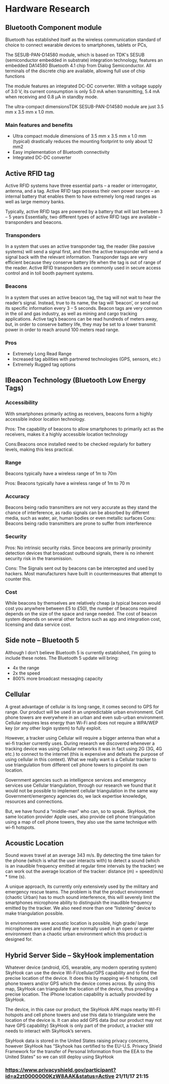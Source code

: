 ﻿# Hardware Research

## Bluetooth Component module
Bluetooth has established itself as the wireless communication standard of choice to connect wearable devices to smartphones, tablets or PCs, 

The SESUB-PAN-D14580 module, which is based on TDK's SESUB (semiconductor embedded in substrate) integration technology, features an embedded DA14580 Bluetooth 4.1 chip from Dialog Semiconductor. All terminals of the discrete chip are available, allowing full use of chip functions

The module features an integrated DC-DC converter. With a voltage supply of 3.0 V, its current consumption is only 5.0 mA when transmitting, 5.4 mA when receiving and 0.8 µA in standby mode. 

The ultra-compact dimensionsTDK SESUB-PAN-D14580 module are just 3.5 mm x 3.5 mm x 1.0 mm.

### Main features and benefits

* Ultra compact module dimensions of 3.5 mm x 3.5 mm x 1.0 mm (typical) drastically reduces the mounting footprint to only about 12 mm2
* Easy implementation of Bluetooth connectivity
* Integrated DC-DC converter

## Active RFID tag

Active RFID systems have three essential parts – a reader or interrogator, antenna, and a tag. Active RFID tags possess their own power source – an internal battery that enables them to have extremely long read ranges as well as large memory banks.

Typically, active RFID tags are powered by a battery that will last between 3 – 5 years
Essentially, two different types of active RFID tags are available – transponders and beacons.

### Transponders
In a system that uses an active transponder tag, the reader (like passive systems) will send a signal first, and then the active transponder will send a signal back with the relevant information. Transponder tags are very efficient because they conserve battery life when the tag is out of range of the reader. Active RFID transponders are commonly used in secure access control and in toll booth payment systems.

### Beacons
In a system that uses an active beacon tag, the tag will not wait to hear the reader’s signal. Instead, true to its name, the tag will ‘beacon’, or send out its specific information every 3 – 5 seconds. Beacon tags are very common in the oil and gas industry, as well as mining and cargo tracking applications. Active tag’s beacons can be read hundreds of meters away, but, in order to conserve battery life, they may be set to a lower transmit power in order to reach around 100 meters read range.

### Pros

* Extremely Long Read Range
* Increased tag abilities with partnered technologies (GPS, sensors, etc.)
* Extremely Rugged tag options

## IBeacon Technology (Bluetooth Low Energy Tags)

### Accessibility
With smartphones primarily acting as receivers, beacons form a highly accessible indoor location technology.

Pros: The capability of beacons to allow smartphones to primarily act as the receivers, makes it a highly accessible location technology

Cons:Beacons once installed need to be checked regularly for battery levels, making this less practical.

### Range
Beacons typically have a wireless range of 1m to 70m

Pros: Beacons typically have a wireless range of 1m to 70 m

### Accuracy
Beacons being radio transmitters are not very accurate as they stand the chance of interference, as radio signals can be absorbed by different media, such as water, air, human bodies or even metallic surfaces
Cons: Beacons being radio transmitters are prone to suffer from interference

### Security

Pros: No intrinsic security risks. Since beacons are primarily proximity detection devices that broadcast outbound signals, there is no inherent security risk in the transmission.

Cons: The Signals sent out by beacons can be intercepted and used by hackers. Most manufacturers have built in countermeasures that attempt to counter this.

### Cost 

While beacons by themselves are relatively cheap (a typical beacon would cost you anywhere between £5 to £50), the number of beacons required depends on the size of the space and range needed. The cost of beacon system depends on several other factors such as app and integration cost, licensing and data service cost. 


## Side note – Bluetooth 5

Although I don’t believe Bluetooth 5 is currently established, I’m going to include these notes. The Bluetooth 5 update will bring:
* 4x the range
* 2x the speed
* 800% more broadcast messaging capacity


## Cellular

A great advantage of cellular is its long range, it comes second to GPS for range. Our product will be used in an unpredictable urban environment. Cell phone towers are everywhere in an urban and even sub-urban environment. Cellular requires less energy than Wi-Fi and does not require a WPA/WEP key (or any other login system) to fully exploit. 

However, a tracker using Cellular will require a bigger antenna than what a wi-fi tracker currently uses. During research we discovered whenever a tracking device was using Cellular networks it was in fact using 2G (3G, 4G etc.) to connect to the internet (this is expensive and defeats the purpose of using cellular in this context). What we really want is a Cellular tracker to use triangulation from different cell phone towers to pinpoint its own location.

Government agencies such as intelligence services and emergency services use Cellular triangulation, through our research we found that it would not be possible to implement cellular triangulation in the same way Government/emergency agencies do, we lack expertise knowledge, resources and connections.

But, we have found a “middle-man” who can, so to speak. SkyHook, the same location provider Apple uses, also provide cell phone triangulation using a map of cell phone towers, they also use the same technique with wi-fi hotspots. 

## Acoustic Location

Sound waves travel at an average 343 m/s. By detecting the time taken for the phone (which is what the user interacts with) to detect a sound (which is an inaudible frequency emitted at regular time intervals by the tracker) we can work out the average location of the tracker: distance (m) = speed(m/s) * time (s).

A unique approach, its currently only extensively used by the military and emergency rescue teams. The problem is that the product environment (chaotic Urban) has to much sound interference, this will severely limit the smartphones microphone ability to distinguish the inaudible frequency emitted by the tracker. We also need more than one “listening” device to make triangulation possible.

In environments were acoustic location is possible, high grade/ large microphones are used and they are normally used in an open or quieter environment than a chaotic urban environment which this product is designed for.

## Hybrid Server Side – SkyHook implementation 

Whatever device (android, iOS, wearable, any modern operating system) SkyHook can use the device Wi-Fi/cellular/GPS capability and to find the precise location of the device. It does this by mapping wi-fi hotspots, cell phone towers and/or GPS which the device comes across. By using this map, SkyHook can triangulate the location of the device, thus providing a precise location.  The iPhone location capability is actually provided by SkyHook. 

The device, in this case our product, the SkyHook APK maps nearby WI-FI hotspots and cell phone towers and use this data to triangulate were the location of the device is. It can also add GPS data (but our product may not have GPS capability) 
SkyHook is only part of the product, a tracker still needs to interact with SkyHook’s servers.

SkyHook data is stored in the United States raising privacy concerns, however SkyHook has “Skyhook has certified to the EU-U.S. Privacy Shield Framework for the transfer of Personal Information from the EEA to the United States” so we can still deploy using SkyHook
### https://www.privacyshield.gov/participant?id=a2zt0000000KzW8AAK&status=Active 21/11/17   21:15

